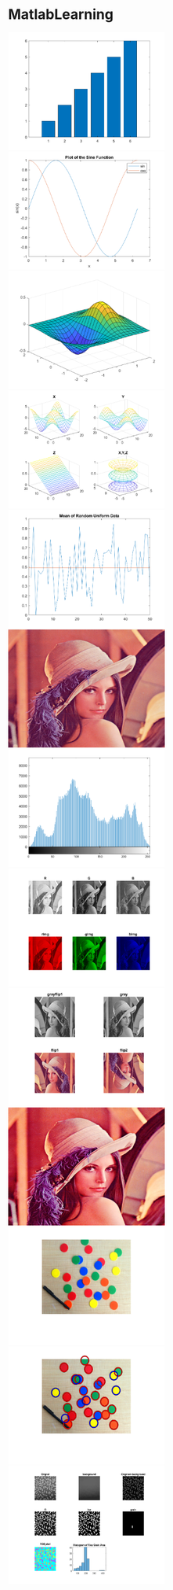 # MatlabLearning


<img src="learn/images/bar.png" width="320" height="240">
<img src="learn/images/plot.png" width="320" height="240">
<img src="learn/images/3dPlot.png" width="320" height="240">
<img src="learn/images/3dPlot2.png" width="320" height="240">
<img src="learn/images/RandMean.png" width="320" height="240">
<img src="learn/images/lena.png" width="320" height="240">
<img src="learn/images/lenaHist.png" width="320" height="240">
<img src="learn/images/lenaAll.png" width="320" height="240">
<img src="learn/images/lenaFlip.png" width="320" height="240">
<img src="learn/images/lenaHistEq.png" width="320" height="240">
<img src="learn/images/CirclesExample.png" width="320" height="240">
<img src="learn/images/CirclesExampleDectect.png" width="320" height="240">
<img src="learn/images/riceDetect.png" width="320" height="240">